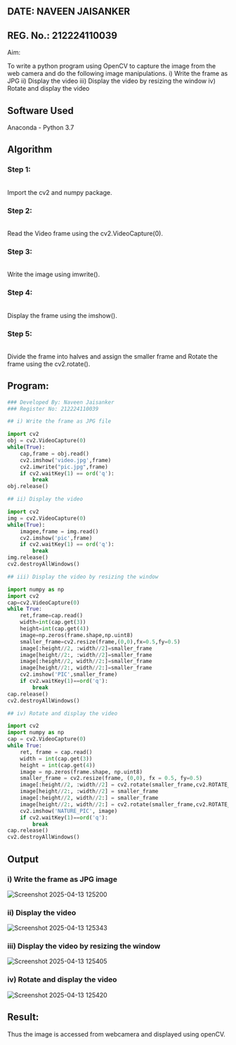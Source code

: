 ## DATE: NAVEEN JAISANKER
## REG. No.: 212224110039


Aim:
 
To write a python program using OpenCV to capture the image from the web camera and do the following image manipulations.
i) Write the frame as JPG 
ii) Display the video 
iii) Display the video by resizing the window
iv) Rotate and display the video

## Software Used
Anaconda - Python 3.7
## Algorithm
### Step 1:
<br> Import the cv2 and numpy package.

### Step 2:
<br> Read the Video frame using the cv2.VideoCapture(0).

### Step 3:
<br> Write the image using imwrite().

### Step 4:
<br> Display the frame using the imshow().

### Step 5:
<br> Divide the frame into halves and assign the smaller frame and Rotate the frame using the cv2.rotate().

## Program:
``` Python
### Developed By: Naveen Jaisanker
### Register No: 212224110039

## i) Write the frame as JPG file

import cv2
obj = cv2.VideoCapture(0)
while(True):
    cap,frame = obj.read()
    cv2.imshow('video.jpg',frame)
    cv2.imwrite("pic.jpg",frame)
    if cv2.waitKey(1) == ord('q'):
        break
obj.release()

## ii) Display the video

import cv2
img = cv2.VideoCapture(0)
while(True):
    imagee,frame = img.read()
    cv2.imshow('pic',frame)
    if cv2.waitKey(1) == ord('q'):
        break
img.release()
cv2.destroyAllWindows()

## iii) Display the video by resizing the window

import numpy as np
import cv2
cap=cv2.VideoCapture(0)
while True:
    ret,frame=cap.read()
    width=int(cap.get(3))
    height=int(cap.get(4))
    image=np.zeros(frame.shape,np.uint8)
    smaller_frame=cv2.resize(frame,(0,0),fx=0.5,fy=0.5)
    image[:height//2, :width//2]=smaller_frame
    image[height//2:, :width//2]=smaller_frame
    image[:height//2, width//2:]=smaller_frame
    image[height//2:, width//2:]=smaller_frame
    cv2.imshow('PIC',smaller_frame)
    if cv2.waitKey(1)==ord('q'):
        break
cap.release()
cv2.destroyAllWindows()

## iv) Rotate and display the video

import cv2
import numpy as np
cap = cv2.VideoCapture(0)
while True:
    ret, frame = cap.read() 
    width = int(cap.get(3))
    height = int(cap.get(4))
    image = np.zeros(frame.shape, np.uint8) 
    smaller_frame = cv2.resize(frame, (0,0), fx = 0.5, fy=0.5)
    image[:height//2, :width//2] = cv2.rotate(smaller_frame,cv2.ROTATE_180)
    image[height//2:, :width//2] = smaller_frame 
    image[:height//2, width//2:] = smaller_frame
    image[height//2:, width//2:] = cv2.rotate(smaller_frame,cv2.ROTATE_180)
    cv2.imshow('NATURE_PIC', image)
    if cv2.waitKey(1)==ord('q'):
        break
cap.release()
cv2.destroyAllWindows()

```
## Output

### i) Write the frame as JPG image
![Screenshot 2025-04-13 125200](https://github.com/user-attachments/assets/2ec78279-6d21-48ab-b75d-b6da086f36a7)

### ii) Display the video
![Screenshot 2025-04-13 125343](https://github.com/user-attachments/assets/d708600a-2372-4c9e-9fb0-fbcf5f8918c1)

### iii) Display the video by resizing the window
![Screenshot 2025-04-13 125405](https://github.com/user-attachments/assets/3272c3f1-9f7e-48e2-8e4b-8805a9b43119)

### iv) Rotate and display the video
![Screenshot 2025-04-13 125420](https://github.com/user-attachments/assets/e38d05e9-fdb3-411e-aa31-c35ce91c6dab)

## Result:
Thus the image is accessed from webcamera and displayed using openCV.
